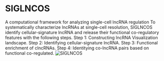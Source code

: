 # SIGLNCOS
A computational framework for analyzing single-cell lncRNA regulation
To systematically characterize lncRNAs at single-cell resolution, SIGLNCOS identify cellular-signature lncRNA and release their functional co-regulatory features with the following steps.
Step 1: Constructing lncRNA Visualization landscape. 
Step 2: Identifying cellular-signature lncRNA.
Step 3: Functional enrichment of clncRNAs.
Step 4: Identitying co-lncRNA pairs based on functional co-regulated.
![SIGLNCOS](https://github.com/user-attachments/assets/c7b4b5c9-0cc6-4a4c-928f-6da285af17a6)
